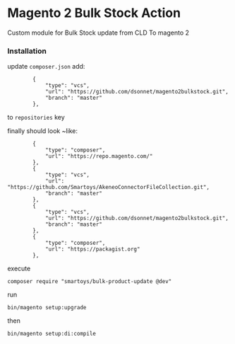 # Magento 2 Bulk Stock Action

Custom module for Bulk Stock update from CLD To magento 2

### Installation

update `composer.json` add:

```
        {
            "type": "vcs",
            "url": "https://github.com/dsonnet/magento2bulkstock.git",
            "branch": "master"
        },

```

to `repositories` key

finally should look ~like:

```
        {
            "type": "composer",
            "url": "https://repo.magento.com/"
        },
        {
            "type": "vcs",
            "url": "https://github.com/Smartoys/AkeneoConnectorFileCollection.git",
            "branch": "master"
        },
        {
            "type": "vcs",
            "url": "https://github.com/dsonnet/magento2bulkstock.git",
            "branch": "master"
        },
        {
            "type": "composer",
            "url": "https://packagist.org"
        },

```

execute 

```composer require "smartoys/bulk-product-update @dev"```

run

```bin/magento setup:upgrade```

then

```bin/magento setup:di:compile```
